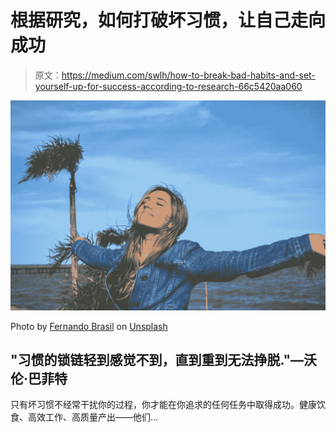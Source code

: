 # 根据研究，如何打破坏习惯，让自己走向成功

> 原文：<https://medium.com/swlh/how-to-break-bad-habits-and-set-yourself-up-for-success-according-to-research-66c5420aa060>

![](img/7a288ccc629ed2eadedfa416dbb9861b.png)

Photo by [Fernando Brasil](https://unsplash.com/photos/XM_2oqcbpIQ?utm_source=unsplash&utm_medium=referral&utm_content=creditCopyText) on [Unsplash](https://unsplash.com/search/photos/free-spirit?utm_source=unsplash&utm_medium=referral&utm_content=creditCopyText)

## "习惯的锁链轻到感觉不到，直到重到无法挣脱."—沃伦·巴菲特

只有坏习惯不经常干扰你的过程，你才能在你追求的任何任务中取得成功。健康饮食、高效工作、高质量产出——他们…